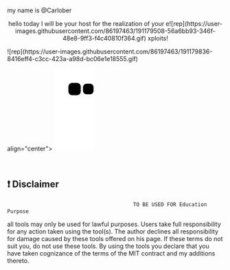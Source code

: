### 
 my name is @Carlober


<p align="center"> hello today I will be your host for the realization of your e![rep](https://user-images.githubusercontent.com/86197463/191179508-56a6bb93-346f-48e8-9ff3-f4c40810f364.gif)
xploits! </p align="center">
![rep](https://user-images.githubusercontent.com/86197463/191179836-8416eff4-c3cc-423a-a98d-bc06e1e18555.gif)



align="center">
<img src="https://github.com/aex03/aex03/raw/output/github-contribution-grid-snake.svg" alt="snake" style="max-width: 100%;">
</p>
<br>

## :exclamation: Disclaimer
                                             TO BE USED FOR Education Purpose

all tools may only be used for lawful purposes. Users take full responsibility for any action taken using the tool(s). The author declines all responsibility for damage caused by these tools offered on his page. If these terms do not suit you, do not use these tools.
By using the tools you declare that you have taken cognizance of the terms of the MIT contract and my additions thereto.


<!--
**TheCarlober/Thecarlober** is a ✨ _special_ ✨ repository because its `README.md` (this file) appears on your GitHub profile.

Here are some ideas to get you started:

- 🔭 I’m currently working on ...
- 🌱 I’m currently learning ...
- 👯 I’m looking to collaborate on ...
- 🤔 I’m looking for help with ...
- 💬 Ask me about ...
- 📫 How to reach me: ...
- 😄 Pronouns: ...
- ⚡ Fun fact: ...
-->
